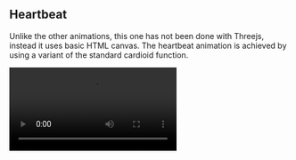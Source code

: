 ## Heartbeat

Unlike the other animations, this one has not been done with Threejs, instead it uses basic HTML canvas. The heartbeat animation is achieved by using a variant of the standard cardioid function.

![](GifsAndSS/heart.mp4)
